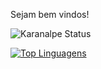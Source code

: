 Sejam bem vindos!

![Karanalpe Status](https://github-readme-stats.vercel.app/api?username=lucasrodrigues23&show_icons=true&?theme=theme_midnight_purple)

[![Top Linguagens](https://github-readme-stats.vercel.app/api/top-langs/?username=lucasrodrigues23&layout=compact)](https://github.com/anuraghazra/github-readme-stats)
